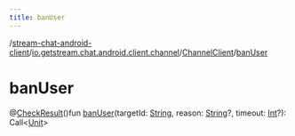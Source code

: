 ```yaml
---
title: banUser
---
```

/[stream-chat-android-client](../../index.md)/[io.getstream.chat.android.client.channel](../index.md)/[ChannelClient](index.md)/[banUser](banUser.md)  
  
  
  
# banUser  
@[CheckResult](https://developer.android.com/reference/kotlin/androidx/annotation/CheckResult.html)()fun [banUser](banUser.md)(targetId: [String](https://kotlinlang.org/api/latest/jvm/stdlib/kotlin/-string/index.html), reason: [String](https://kotlinlang.org/api/latest/jvm/stdlib/kotlin/-string/index.html)?, timeout: [Int](https://kotlinlang.org/api/latest/jvm/stdlib/kotlin/-int/index.html)?): Call&lt;[Unit](https://kotlinlang.org/api/latest/jvm/stdlib/kotlin/-unit/index.html)&gt;
